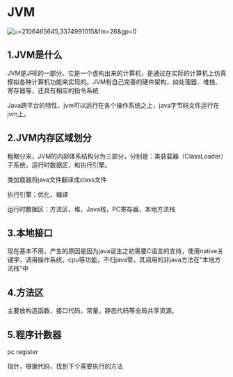 # JVM



![u=2106465645,3374991015&fm=26&gp=0](http://img2.imgtn.bdimg.com/it/u=2106465645,3374991015&fm=26&gp=0.jpg)



## 1.JVM是什么

JVM是JRE的一部分。它是一个虚构出来的计算机，是通过在实际的计算机上仿真模拟各种计算机功能来实现的。JVM有自己完善的硬件架构，如处理器、堆栈、寄存器等，还具有相应的指令系统

Java跨平台的特性，jvm可以运行在各个操作系统之上，java字节码文件运行在jvm上。



## 2.JVM内存区域划分

粗略分来，JVM的内部体系结构分为三部分，分别是：类装载器（ClassLoader）子系统，运行时数据区，和执行引擎。

类加载器将java文件翻译成class文件

执行引擎：优化，编译

运行时数据区：方法区，堆，Java栈，PC寄存器，本地方法栈



## 3.本地接口

现在基本不用，产生的原因是因为java诞生之初需要C语言的支持，使用native关键字，调用操作系统，cpu等功能，不归java管，其调用的非java方法在"本地方法栈"中



## 4.方法区

主要放构造函数，接口代码，常量，静态代码等全局共享资源。



## 5.程序计数器

pc register

指针，根据代码，找到下个需要执行的方法









